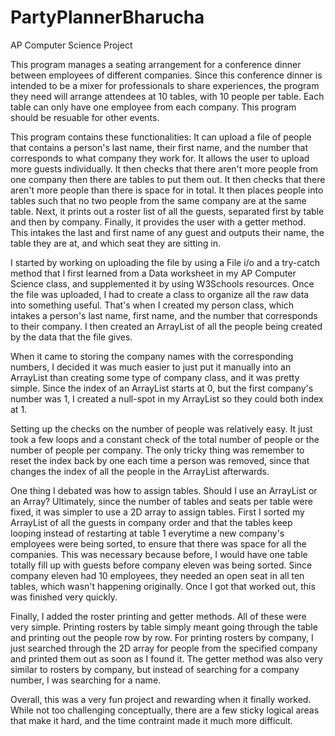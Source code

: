 # PartyPlannerBharucha
AP Computer Science Project

This program manages a seating arrangement for a conference dinner between employees of different companies. Since this conference dinner is intended to be a mixer for professionals to share experiences, the program they need will arrange attendees at 10 tables, with 10 people per table. Each table can only have one employee from each company. This program should be resuable for other events.

This program contains these functionalities: It can upload a file of people that contains a person's last name, their first name, and the number that corresponds to what company they work for. It allows the user to upload more guests individually. It then checks that there aren't more people from one company then there are tables to put them out. It then checks that there aren't more people than there is space for in total. It then places people into tables such that no two people from the same company are at the same table. Next, it prints out a roster list of all the guests, separated first by table and then by company. Finally, it provides the user with a getter method. This intakes the last and first name of any guest and outputs their name, the table they are at, and which seat they are sitting in. 

I started by working on uploading the file by using a File i/o and a try-catch method that I first learned from a Data worksheet in my AP Computer Science class, and supplemented it by using W3Schools resources. Once the file was uploaded, I had to create a class to organize all the raw data into something useful. That's when I created my person class, which intakes a person's last name, first name, and the number that corresponds to their company. I then created an ArrayList of all the people being created by the data that the file gives. 

When it came to storing the company names with the corresponding numbers, I decided it was much easier to just put it manually into an ArrayList than creating some type of company class, and it was pretty simple. Since the index of an ArrayList starts at 0, but the first company's number was 1, I created a null-spot in my ArrayList so they could both index at 1. 

Setting up the checks on the number of people was relatively easy. It just took a few loops and a constant check of the total number of people or the number of people per company. The only tricky thing was remember to reset the index back by one each time a person was removed, since that changes the index of all the people in the ArrayList afterwards. 

One thing I debated was how to assign tables. Should I use an ArrayList or an Array? Ultimately, since the number of tables and seats per table were fixed, it was simpler to use a 2D array to assign tables. First I sorted my ArrayList of all the guests in company order and that the tables keep looping instead of restarting at table 1 everytime a new company's employees were being sorted, to ensure that there was space for all the companies. This was necessary because before, I would have one table totally fill up with guests before company eleven was being sorted. Since company eleven had 10 employees, they needed an open seat in all ten tables, which wasn't happening originally. Once I got that worked out, this was finished very quickly. 

Finally, I added the roster printing and getter methods. All of these were very simple. Printing rosters by table simply meant going through the table and printing out the people row by row. For printing rosters by company, I just searched through the 2D array for people from the specified company and printed them out as soon as I found it. The getter method was also very similar to rosters by company, but instead of searching for a company number, I was searching for a name. 

Overall, this was a very fun project and rewarding when it finally worked. While not too challenging conceptually, there are a few sticky logical areas that make it hard, and the time contraint made it much more difficult. 
